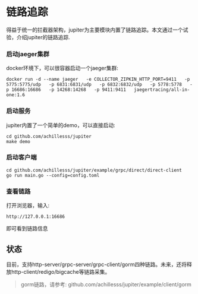 # 链路追踪

得益于统一的拦截器架构，jupiter为主要模块内置了链路追踪。本文通过一个试验，介绍jupiter的链路追踪.


### 启动jaeger集群

docker环境下，可以很容器启动一个jaeger集群:

```
docker run -d --name jaeger   -e COLLECTOR_ZIPKIN_HTTP_PORT=9411   -p 5775:5775/udp   -p 6831:6831/udp   -p 6832:6832/udp   -p 5778:5778   -p 16686:16686   -p 14268:14268   -p 9411:9411   jaegertracing/all-in-one:1.6
```

### 启动服务

jupiter内置了一个简单的demo，可以直接启动:

```
cd github.com/achillesss/jupiter
make demo
```

### 启动客户端

```
cd github.com/achillesss/jupiter/example/grpc/direct/direct-client
go run main.go --config=config.toml
```

### 查看链路

打开浏览器，输入:
```
http://127.0.0.1:16686
```
即可看到链路信息


## 状态

目前，支持http-server/grpc-server/grpc-client/gorm四种链路。未来，还将释放http-client/redigo/bigcache等链路采集。

> gorm链路，请参考: github.com/achillesss/jupiter/example/client/gorm
